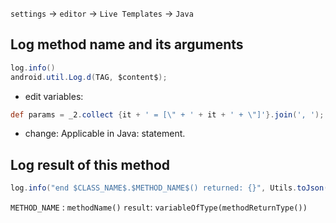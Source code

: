 
`settings` -> `editor` -> `Live Templates` -> `Java`

 ## Log method name and its arguments
```JAVA
log.info()
android.util.Log.d(TAG, $content$);

```
 - edit variables: 
```groovy
def params = _2.collect {it + ' = [\" + ' + it + ' + \"]'}.join(', '); return '\"' + _1 + '() called' + (params.empty  ? '' : ' with: ' + params) + '\"'", methodName(), methodParameters())
```

- change: Applicable in Java: statement.

## Log result of this method
```JAVA
log.info("end $CLASS_NAME$.$METHOD_NAME$() returned: {}", Utils.toJson($result$));
```
`METHOD_NAME` : `methodName()`
`result`: `variableOfType(methodReturnType())`
